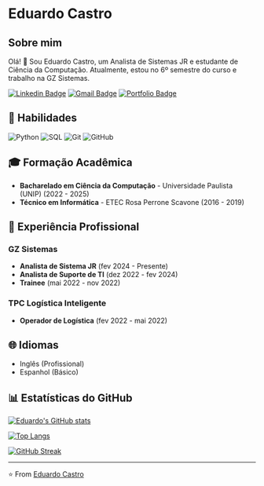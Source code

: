 # Eduardo Castro

## Sobre mim
Olá! 👋 Sou Eduardo Castro, um Analista de Sistemas JR e estudante de Ciência da Computação. Atualmente, estou no 6º semestre do curso e trabalho na GZ Sistemas.

[![Linkedin Badge](https://img.shields.io/badge/-Eduardo%20Castro-blue?style=flat-square&logo=Linkedin&logoColor=white&link=https://www.linkedin.com/in/eduardo-castro-138301187/)](https://www.linkedin.com/in/eduardo-castro-138301187/)
[![Gmail Badge](https://img.shields.io/badge/-eduardocastro.technology@gmail.com-c14438?style=flat-square&logo=Gmail&logoColor=white&link=mailto:eduardocastro.technology@gmail.com)](mailto:eduardocastro.technology@gmail.com)
[![Portfolio Badge](https://img.shields.io/badge/Portfolio-eduardocastro--dev.github.io-brightgreen)](https://eduardocastro-dev.github.io/Portifolio/)

## 🚀 Habilidades

![Python](https://img.shields.io/badge/Python-3776AB?style=for-the-badge&logo=python&logoColor=white)
![SQL](https://img.shields.io/badge/SQL-4479A1?style=for-the-badge&logo=mysql&logoColor=white)
![Git](https://img.shields.io/badge/Git-F05032?style=for-the-badge&logo=git&logoColor=white)
![GitHub](https://img.shields.io/badge/GitHub-181717?style=for-the-badge&logo=github&logoColor=white)

## 🎓 Formação Acadêmica

- **Bacharelado em Ciência da Computação** - Universidade Paulista (UNIP) (2022 - 2025)
- **Técnico em Informática** - ETEC Rosa Perrone Scavone (2016 - 2019)

## 💼 Experiência Profissional

### GZ Sistemas
- **Analista de Sistema JR** (fev 2024 - Presente)
- **Analista de Suporte de TI** (dez 2022 - fev 2024)
- **Trainee** (mai 2022 - nov 2022)

### TPC Logística Inteligente
- **Operador de Logística** (fev 2022 - mai 2022)

## 🌐 Idiomas

- Inglês (Profissional)
- Espanhol (Básico)

## 📊 Estatísticas do GitHub

[![Eduardo's GitHub stats](https://github-readme-stats.vercel.app/api?username=eduardocastro-dev&show_icons=true&theme=radical)](https://github.com/eduardocastro-dev)

[![Top Langs](https://github-readme-stats.vercel.app/api/top-langs/?username=eduardocastro-dev&layout=compact&theme=radical)](https://github.com/eduardocastro-dev)

[![GitHub Streak](https://github-readme-streak-stats.herokuapp.com/?user=eduardocastro-dev&theme=dark)](https://github.com/eduardocastro-dev)

---

⭐️ From [Eduardo Castro](https://github.com/eduardocastro-dev)
